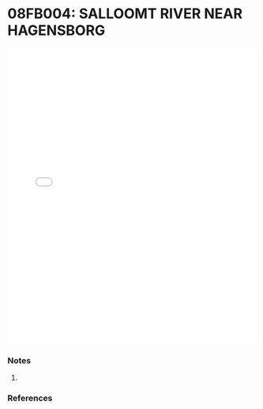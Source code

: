 # 08FB004: SALLOOMT RIVER NEAR HAGENSBORG

<iframe src="/_static/stations/08FB004_fdc.html" width="100%" height="600" frameborder="0"></iframe>

### Notes
1. 

### References

